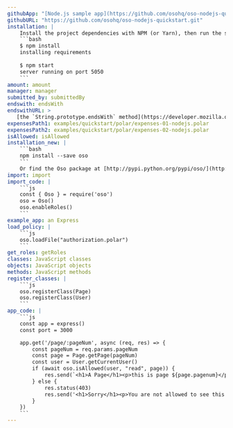 ```yaml
---
githubApp: "[Node.js sample app](https://github.com/osohq/oso-nodejs-quickstart)"
githubURL: "https://github.com/osohq/oso-nodejs-quickstart.git"
installation: |
    Install the project dependencies with NPM (or Yarn), then run the server:
    ```bash
    $ npm install
    installing requirements
    
    $ npm start
    server running on port 5050
    ```
amount: amount
manager: manager
submitted_by: submittedBy
endswith: endsWith
endswithURL: >
   [the `String.prototype.endsWith` method](https://developer.mozilla.org/en-US/docs/Web/JavaScript/Reference/Global_Objects/String/endsWith)
expensesPath1: examples/quickstart/polar/expenses-01-nodejs.polar
expensesPath2: examples/quickstart/polar/expenses-02-nodejs.polar
isAllowed: isAllowed
installation_new: |
    ```bash
    npm install --save oso
    ```
    Or find the Oso package at [http://pypi.python.org/pypi/oso/](http://pypi.python.org/pypi/oso/).
import: import
import_code: |
    ```js
    const { Oso } = require('oso')
    oso = Oso()
    oso.enableRoles()
    ```
example_app: an Express
load_policy: |
    ```js
    oso.loadFile("authorization.polar")
    ```
get_roles: getRoles
classes: JavaScript classes
objects: JavaScript objects
methods: JavaScript methods
register_classes: |
    ```js
    oso.registerClass(Page)
    oso.registerClass(User)
    ```
app_code: |
    ```js
    const app = express()
    const port = 3000

    app.get('/page/:pageNum', async (req, res) => {
        const pageNum = req.params.pageNum
        const page = Page.getPage(pageNum)
        const user = User.getCurrentUser()
        if (await oso.isAllowed(user, "read", page)) {
            res.send(`<h1>A Page</h1><p>this is page ${page.pagenum}</p>`)
        } else {
            res.status(403)
            res.send('<h1>Sorry</h1><p>You are not allowed to see this page</p>')
        }
    })
    ```
---
```

